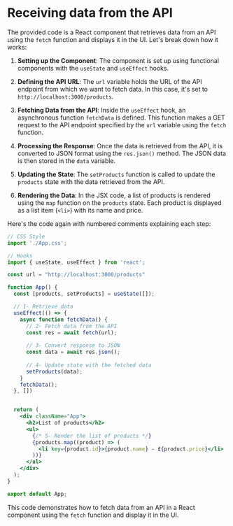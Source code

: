 # Receiving data from the API

The provided code is a React component that retrieves data from an API using the `fetch` function and displays it in the UI. Let's break down how it works:

1. **Setting up the Component**: The component is set up using functional components with the `useState` and `useEffect` hooks.

2. **Defining the API URL**: The `url` variable holds the URL of the API endpoint from which we want to fetch data. In this case, it's set to `http://localhost:3000/products`.

3. **Fetching Data from the API**: Inside the `useEffect` hook, an asynchronous function `fetchData` is defined. This function makes a GET request to the API endpoint specified by the `url` variable using the `fetch` function.

4. **Processing the Response**: Once the data is retrieved from the API, it is converted to JSON format using the `res.json()` method. The JSON data is then stored in the `data` variable.

5. **Updating the State**: The `setProducts` function is called to update the `products` state with the data retrieved from the API.

6. **Rendering the Data**: In the JSX code, a list of products is rendered using the `map` function on the `products` state. Each product is displayed as a list item (`<li>`) with its name and price.

Here's the code again with numbered comments explaining each step:

```jsx
// CSS Style
import './App.css';

// Hooks
import { useState, useEffect } from 'react';

const url = "http://localhost:3000/products"

function App() {
  const [products, setProducts] = useState([]);

  // 1- Retrieve data
  useEffect(() => {
    async function fetchData() {
      // 2- Fetch data from the API
      const res = await fetch(url);
      
      // 3- Convert response to JSON
      const data = await res.json();
      
      // 4- Update state with the fetched data
      setProducts(data);
    }
    fetchData();
  }, [])


  return (
    <div className="App">
      <h2>List of products</h2>
      <ul>
        {/* 5- Render the list of products */}
        {products.map((product) => (
          <li key={product.id}>{product.name} - £{product.price}</li>
        ))}
      </ul>
    </div>
  );
}

export default App;
```

This code demonstrates how to fetch data from an API in a React component using the `fetch` function and display it in the UI.